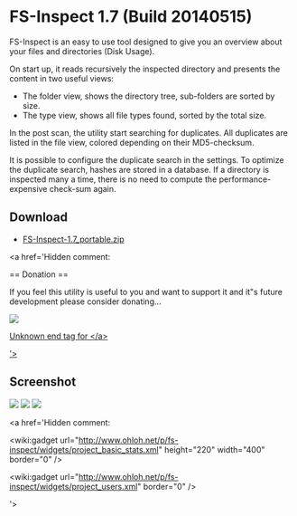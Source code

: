 # FS-Inspect 1.7 (Build 20140515) #

FS-Inspect is an easy to use tool designed to give you an overview about your files and directories (Disk Usage).

On start up, it reads recursively the inspected directory and presents the content in two useful views:

  * The folder view, shows the directory tree, sub-folders are sorted by size.
  * The type view, shows all file types found, sorted by the total size.

In the post scan, the utility start searching for duplicates. All duplicates are listed in the file view, colored depending on their MD5-checksum.

It is possible to configure the duplicate search in the settings. To optimize the duplicate search, hashes are stored in a database. If a directory is inspected many a time, there is no need to compute the performance-expensive check-sum again.

## Download ##
  * [FS-Inspect-1.7\_portable.zip](https://sourceforge.net/projects/fs-inspect/files/latest/download)


<a href='Hidden comment: 

== Donation ==

If you feel this utility is useful to you and want to support it and it"s future development please consider donating...

<a href="https://www.paypal.com/cgi-bin/webscr?cmd=_donations&business=taibal%40gmx%2ede&lc=US&item_name=fs%2dinspect&no_note=0&currency_code=EUR&bn=PP%2dDonationsBF%3abtn_donateCC_LG%2egif%3aNonHostedGuest" rel="nofollow"><img src="https://www.paypal.com/en_US/i/btn/btn_donateCC_LG.gif" />

Unknown end tag for &lt;/a&gt;



'></a>
## Screenshot ##

<img src='http://fs-inspect.googlecode.com/files/screenshot.png' />
<img src='https://fs-inspect.googlecode.com/svn/trunk/doc/sql.png' />
<img src='https://fs-inspect.googlecode.com/svn/trunk/doc/settings.png' />

<a href='Hidden comment: 

<wiki:gadget url="http://www.ohloh.net/p/fs-inspect/widgets/project_basic_stats.xml" height="220" width="400" border="0" />

<wiki:gadget url="http://www.ohloh.net/p/fs-inspect/widgets/project_users.xml"  border="0" />

'></a>
